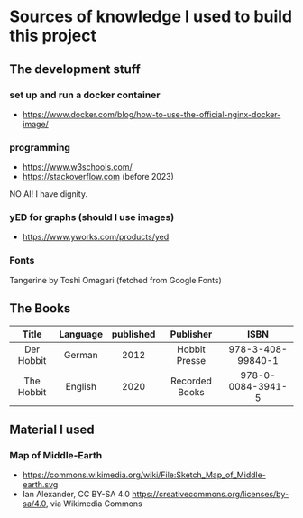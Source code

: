 # Sources of knowledge I used to build this project

## The development stuff
### set up and run a docker container
* https://www.docker.com/blog/how-to-use-the-official-nginx-docker-image/

### programming
* https://www.w3schools.com/
* https://stackoverflow.com (before 2023)

NO AI! I have dignity.

### yED for graphs (should I use images)
* https://www.yworks.com/products/yed

### Fonts
Tangerine by Toshi Omagari (fetched from Google Fonts)

## The Books
|   Title    | Language | published |   Publisher   |        ISBN        |
|:----------:|:--------:|:---------:|:-------------:|:------------------:|
| Der Hobbit |  German  |   2012    | Hobbit Presse | 978-3-408-99840-1  |
| The Hobbit | English  |   2020    | Recorded Books | 978-0-0084-3941-5  |

## Material I used

### Map of Middle-Earth
* https://commons.wikimedia.org/wiki/File:Sketch_Map_of_Middle-earth.svg
* Ian Alexander, CC BY-SA 4.0 <https://creativecommons.org/licenses/by-sa/4.0>, via Wikimedia Commons